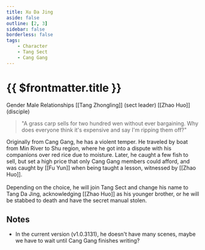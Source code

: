 ```yaml
---
title: Xu Da Jing
aside: false
outline: [2, 3]
sidebar: false
borderless: false
tags:
    - Character
    - Tang Sect
    - Cang Gang
---
```


# {{ $frontmatter.title }}

<ChTabs position="bottom">
    <ChTab title="Xu Da Jing">
        <Ch src='/images/characters/big_shock1/normal.webp' position='right'/>
        <ChName nameZh='許大鯨' nameEn='Xu Da Jing' position='right' />
        <ChTable>
            <ChTr>
                <ChTd isTitle=true>
                    Gender
                </ChTd>
                <ChTd>
                    Male
                </ChTd>
            </ChTr>
            <ChTr>
                <ChTd isTitle=true position='center'>
                    Relationships
                </ChTd>
            </ChTr>
            <ChTr>
                <ChTd position='center'>
                    [[Tang Zhongling]] (sect leader)
                </ChTd>
            </ChTr>
            <ChTr>
                <ChTd position='center'>
                    [[Zhao Huo]] (disciple)
                </ChTd>
            </ChTr>
        </ChTable>
    </ChTab>
</ChTabs>

> "A grass carp sells for two hundred wen without ever bargaining. Why does everyone think it's expensive and say I'm ripping them off?"

Originally from Cang Gang, he has a violent temper. He traveled by boat from Min River to Shu region, where he got into a dispute with his companions over red rice due to moisture. Later, he caught a few fish to sell, but set a high price that only Cang Gang members could afford, and was caught by [[Fu Yun]] when being taught a lesson, witnessed by [[Zhao Huo]].
<br><br>
Depending on the choice, he will join Tang Sect and change his name to Tang Da Jing, acknowledging [[Zhao Huo]] as his younger brother, or he will be stabbed to death and have the secret manual stolen.

## Notes

-   In the current version (v1.0.3131), he doesn't have many scenes, maybe we have to wait until Cang Gang finishes writing?